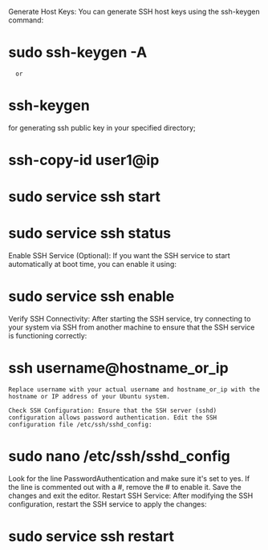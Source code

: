 Generate Host Keys: You can generate SSH host keys using the ssh-keygen command:
# sudo ssh-keygen -A
      or
# ssh-keygen 
for generating ssh public key in your specified directory;
# ssh-copy-id user1@ip                               
# sudo service ssh start  

# sudo service ssh status

Enable SSH Service (Optional):
If you want the SSH service to start automatically at boot time, you can enable it using:
# sudo service ssh enable

Verify SSH Connectivity:
After starting the SSH service, try connecting to your system via SSH from another machine to ensure that the SSH service is functioning correctly:
# ssh username@hostname_or_ip

    Replace username with your actual username and hostname_or_ip with the hostname or IP address of your Ubuntu system.

    Check SSH Configuration: Ensure that the SSH server (sshd) configuration allows password authentication. Edit the SSH configuration file /etc/ssh/sshd_config:

# sudo nano /etc/ssh/sshd_config
Look for the line PasswordAuthentication and make sure it's set to yes. If the line is commented out with a #, remove the # to enable it. Save the changes and exit the editor.
Restart SSH Service: After modifying the SSH configuration, restart the SSH service to apply the changes:

# sudo service ssh restart







